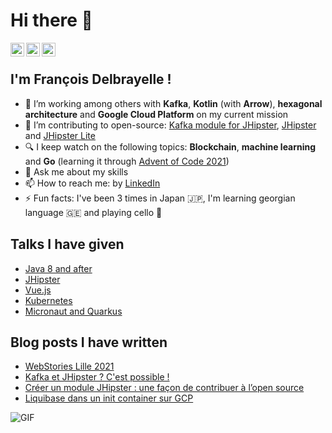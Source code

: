 # Hi there 👋

<a href="https://github.com/fdelbrayelle">
  <img align="left" alt="François Delbrayelle's Github" width="22px" src="https://cdn.jsdelivr.net/npm/simple-icons@v3/icons/github.svg" />
</a>
<a href="https://www.linkedin.com/in/fdelbrayelle/">
  <img align="left" alt="François Delbrayelle
                         's Linkdein" width="22px" src="https://cdn.jsdelivr.net/npm/simple-icons@v3/icons/linkedin.svg" />
</a>
<a href="https://twitter.com/fdelbrayelle">
  <img align="left" alt="François Delbrayelle's Twitter" width="22px" src="https://cdn.jsdelivr.net/npm/simple-icons@v3/icons/twitter.svg" />
</a>

<br />

## I'm François Delbrayelle !

- 🚀 I’m working among others with **Kafka**, **Kotlin** (with **Arrow**), **hexagonal architecture** and **Google Cloud Platform** on my current mission
- 🔭 I’m contributing to open-source: [Kafka module for JHipster](https://github.com/fdelbrayelle/generator-jhipster-kafka/), [JHipster](https://github.com/fdelbrayelle/generator-jhipster) and [JHipster Lite](https://github.com/fdelbrayelle/jhipster-lite)
- 🔍 I keep watch on the following topics: **Blockchain**, **machine learning** and **Go** (learning it through [Advent of Code 2021](https://github.com/fdelbrayelle/adventofcode/tree/main/2021))
- 💬 Ask me about my skills
- 📫 How to reach me: by [LinkedIn](https://www.linkedin.com/in/fdelbrayelle/)
- ⚡ Fun facts: I've been 3 times in Japan 🇯🇵, I'm learning georgian language 🇬🇪 and playing cello 🎻

## Talks I have given

- [Java 8 and after](https://github.com/fdelbrayelle/midi-tech-java-news)
- [JHipster](https://github.com/fdelbrayelle/midi-tech-jhipster)
- [Vue.js](https://github.com/fdelbrayelle/midi-tech-vuejs)
- [Kubernetes](https://github.com/fdelbrayelle/midi-tech-k8s)
- [Micronaut and Quarkus](https://github.com/fdelbrayelle/midi-tech-micronaut-quarkus)

## Blog posts I have written

- [WebStories Lille 2021](https://blog.ippon.fr/2021/02/26/webstories-lille-2021/)
- [Kafka et JHipster ? C'est possible !](https://blog.ippon.fr/2021/03/10/kafka-et-jhipster-cest-possible/)
- [Créer un module JHipster : une façon de contribuer à l’open source](https://blog.ippon.fr/2021/05/31/creer-un-module-jhipster-une-facon-de-contribuer-a-lopen-source-2/)
- [Liquibase dans un init container sur GCP](https://blog.ippon.fr/2021/11/24/liquibase-dans-un-init-container-sur-gcp/)

<img alt="GIF" src="https://github-readme-stats.vercel.app/api?username=fdelbrayelle&show_icons=true&count_private=true" />
